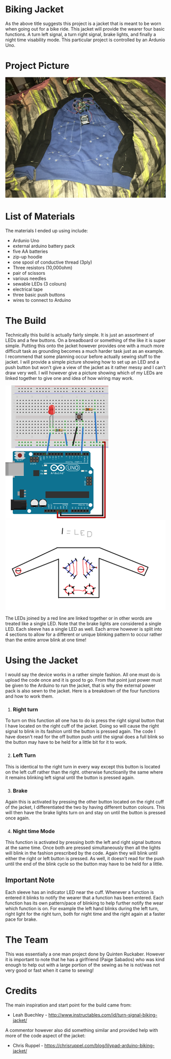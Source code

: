 # Biking Jacket

As the above title suggests this project is a jacket that is meant
to be worn when going out for a bike ride. This jacket will provide
the wearer four basic functions. A turn left signal, a turn right
signal, brake lights, and finally a night time visability mode.
This particular project is controlled by an Ardunio Uno.

# Project Picture
![final project](https://github.com/Choclynn/Class-Project/blob/master/IMG_1929.JPG)

# List of Materials
The materials I ended up using include:
* Ardunio Uno
* external arduino battery pack
* five AA batteries
* zip-up hoodie
* one spool of conductive thread (3ply)
* Three resistors (10,000ohm)
* pair of scissors
* various needles
* sewable LEDs (3 colours)
* electrical tape
* three basic push buttons
* wires to connect to Arduino 

# The Build
Technically this build is actually fairly simple. It is just an assortment
of LEDs and a few buttons. On a breadboard or something of the like it is
super simple. Putting this onto the jacket however provides one with a much
more difficult task as grounding becomes a much harder task just as an example. I recommend that 
some planning occur before actually sewing stuff to the jacket. I will provide
a simple picture showing how to set up an LED and a push button but won't
give a view of the jacket as it rather messy and I can't draw very well.
I will however give a picture showing which of my LEDs are linked together to
give one and idea of how wiring may work.

![LED and Button Pic](https://github.com/Choclynn/Class-Project/blob/master/LED%20and%20Button%20Arduino.png)
![Jacket LEDs](https://github.com/Choclynn/Class-Project/blob/master/Jacket%20LEDs.png)

The LEDs joined by a red line are linked together or in other words are treated like a single LED.
Note that the brake lights are considered a single LED. Each sleeve has a single LED as well. Each
arrow however is split into 4 sections to allow for a different or unique blinking pattern to 
occur rather than the entire arrow blink at one time!




# Using the Jacket
I would say the device works in a rather simple fashion. All one must do is upload
the code once and it is good to go. From that point just power must be given to
the Arduino to run the jacket, that is why the external power pack is also sewn to
the jacket. Here is a breakdown of the four functions and how to work them.
1. ### Right turn
To turn on this function all one has to do is press the right signal button
that I have located on the right cuff of the jacket. Doing so will cause the 
right signal to blink in its fashion until the button is pressed again. The code 
I have doesn't read for the off button push until the signal does a full blink
so the button may have to be held for a little bit for it to work.

2. ### Left Turn
This is identical to the right turn in every way except this button is located 
on the left cuff rather than the right. otherwise functioanlly the same where it 
remains blinking left signal until the button is pressed again.

3. ### Brake
Again this is activated by pressing the other button located on the right cuff 
of the jacket, I differentiated the two by having different button colours.
This will then have the brake lights turn on and stay on until the button is pressed
once again.

4. ### Night time Mode
This function is activated by pressing both the left and right signal buttons at the 
same time. Once both are pressed simultaneously then all the lights will blink in the fashion
prescribed by the code. Again they will blink until either the right or left button is
pressed. As well, it doesn't read for the push until the end of the blink cycle so the 
button may have to be held for a little. 

## Important Note
Each sleeve has an indicator LED near the cuff. Whenever a function is entered it
blinks to notify the wearer that a function has been entered. Each function has its
own pattern/pace of blinking to help further notify the wear which function is on. For
example the left hand blinks during the left turn, right light for the right turn, both
for night time and the right again at a faster pace for brake. 

# The Team
This was essentially a one man project done by Quinten Ruckaber. However it is 
important to note that he has a girlfriend (Paige Sabados) who was kind enough to help out
with a large portion of the sewing as he is not/was not very good or fast
when it came to sewing!

# Credits
The main inspiration and start point for the build came from:
* Leah Buechley - http://www.instructables.com/id/turn-signal-biking-jacket/

A commentor however also did something similar and provided help with
more of the code aspect of the jacket:
* Chris Ruppel - https://chrisruppel.com/blog/lilypad-arduino-biking-jacket/
